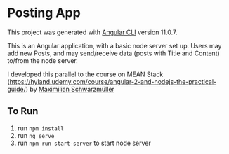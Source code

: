 # Posting App 

This project was generated with [Angular CLI](https://github.com/angular/angular-cli) version 11.0.7.

This is an Angular application, with a basic node server set up. Users may add new Posts, and may send/receive data (posts with Title and Content) to/from the node server.

I developed this parallel to the course on MEAN Stack (https://hyland.udemy.com/course/angular-2-and-nodejs-the-practical-guide/) by <a href="https://academind.com/" target="_blank">Maximilian Schwarzmüller</a>

## To Run
1. run ```npm install```
2. run ```ng serve```
3. run ```npm run start-server``` to start node server
